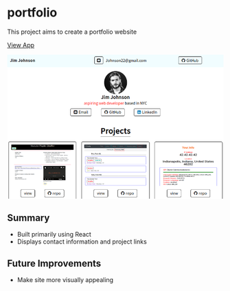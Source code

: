 # portfolio
This project aims to create a portfolio website

[View App](https://kianga722.github.io)

![screenshot](https://github.com/kianga722/portfolio/blob/master/public/images/screenshot.png)

## Summary

* Built primarily using React
* Displays contact information and project links

## Future Improvements

* Make site more visually appealing